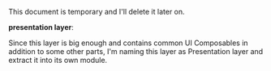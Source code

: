 This document is temporary and I'll delete it later on.



<b>presentation layer</b>:

Since this layer is big enough and contains common UI Composables in addition to some other parts, I'm naming this layer as Presentation layer and extract it into its own module.